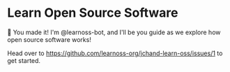 
Learn Open Source Software
===

:wave: You made it! I'm @learnoss-bot, and I'll be you guide as we explore how open source software works!


Head over to [https:&#x2F;&#x2F;github.com&#x2F;learnoss-org&#x2F;jchand-learn-oss&#x2F;issues&#x2F;1](https:&#x2F;&#x2F;github.com&#x2F;learnoss-org&#x2F;jchand-learn-oss&#x2F;issues&#x2F;1) to get started.
